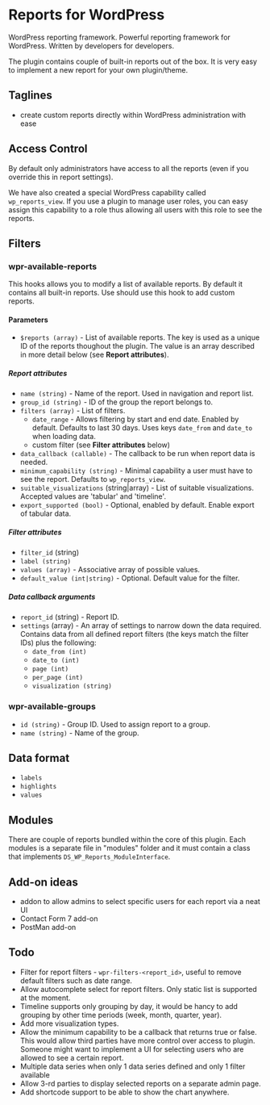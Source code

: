 # Reports for WordPress

WordPress reporting framework. Powerful reporting framework for WordPress. Written by developers for developers.

The plugin contains couple of built-in reports out of the box. It is very easy to implement a new report for your own plugin/theme.

## Taglines

- create custom reports directly within WordPress administration with ease

## Access Control

By default only administrators have access to all the reports (even if you override this in report settings).

We have also created a special WordPress capability called `wp_reports_view`. If you use a plugin to manage user roles, you can easy assign this capability to a role thus allowing all users with this role to see the reports.

## Filters

### wpr-available-reports

This hooks allows you to modify a list of available reports. By default it contains
all built-in reports. Use should use this hook to add custom reports.

#### Parameters

- `$reports (array)` - List of available reports. The key is used as a unique ID of the reports thoughout the plugin. The value is an array described in more detail below (see **Report attributes**).

##### Report attributes
- `name (string)` - Name of the report. Used in navigation and report list.
- `group_id (string)` - ID of the group the report belongs to.
- `filters (array)` - List of filters.
  - `date_range` - Allows filtering by start and end date. Enabled by default. Defaults to last 30 days. Uses keys `date_from` and `date_to` when loading data.
  - custom filter (see **Filter attributes** below)
- `data_callback (callable)` - The callback to be run when report data is needed.
- `minimum_capability (string)` - Minimal capability a user must have to see the report. Defaults to `wp_reports_view`.
- `suitable_visualizations` (string|array) - List of suitable visualizations. Accepted values are 'tabular' and 'timeline'.
- `export_supported (bool)` - Optional, enabled by default. Enable export of tabular data.

##### Filter attributes
- `filter_id` (string)
- `label (string)`
- `values (array)` - Associative array of possible values.
- `default_value (int|string)` - Optional. Default value for the filter.

##### Data callback arguments
- `report_id` (string) - Report ID.
- `settings` (array) - An array of settings to narrow down the data required. Contains data from all defined report filters (the keys match the filter IDs) plus the following:
  - `date_from (int)`
  - `date_to (int)`
  - `page (int)`
  - `per_page (int)`
  - `visualization (string)`

### wpr-available-groups
- `id (string)` - Group ID. Used to assign report to a group.
- `name (string)` - Name of the group.

## Data format
- `labels`
- `highlights`
- `values`

## Modules

There are couple of reports bundled within the core of this plugin. Each modules is a separate file in "modules" folder and it must contain a class that implements <code>DS_WP_Reports_ModuleInterface</code>.

## Add-on ideas
- addon to allow admins to select specific users for each report via a neat UI
- Contact Form 7 add-on
- PostMan add-on

## Todo
- Filter for report filters - `wpr-filters-<report_id>`, useful to remove default filters such as date range.
- Allow autocomplete select for report filters. Only static list is supported at the moment.
- Timeline supports only grouping by day, it would be hancy to add grouping by other time periods (week, month, quarter, year).
- Add more visualization types.
- Allow the minimum capability to be a callback that returns true or false. This would allow third parties have more control over access to plugin. Someone might want to implement a UI for selecting users who are allowed to see a certain report.
- Multiple data series when only 1 data series defined and only 1 filter available
- Allow 3-rd parties to display selected reports on a separate admin page.
- Add shortcode support to be able to show the chart anywhere.